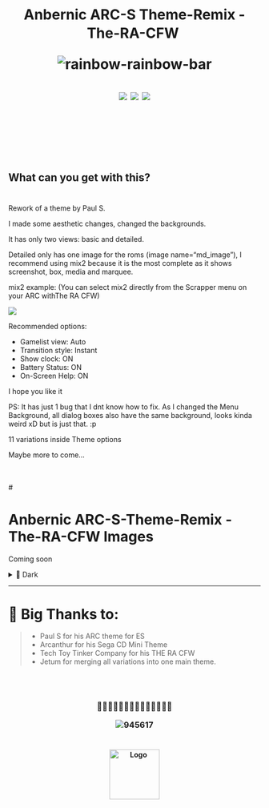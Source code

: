 <h1 align="center">
	Anbernic ARC-S Theme-Remix - The-RA-CFW
	<img src="https://user-images.githubusercontent.com/18109442/210565532-ae64cfbb-b199-48ed-b8f8-036e01a53285.png" height="30" width="0px"/>

	
![rainbow-rainbow-bar](https://user-images.githubusercontent.com/18109442/210574757-262e24d2-3ab7-4fa5-bf64-935187bb5c6f.gif)

<p align="center">
	<a href="https://github.com/Nacurutu/Dark-Themes-SD-WebUI-Automatic1111/stargazers"><img src="https://img.shields.io/github/stars/Nacurutu/ES-theme-ARC-S-Theme-Remix---The-RA-CFW?colorA=363a4f&colorB=b7bdf8&style=for-the-badge"></a>
	<a href="https://github.com/Nacurutu/Dark-Themes-SD-WebUI-Automatic1111/issues"><img src="https://img.shields.io/github/issues/Nacurutu/ES-theme-ARC-S-Theme-Remix---The-RA-CFW?colorA=363a4f&colorB=f5a97f&style=for-the-badge"></a>
	<a href="https://github.com/Nacurutu/Dark-Themes-SD-WebUI-Automatic1111/contributors"><img src="https://img.shields.io/github/contributors/Nacurutu/ES-theme-ARC-S-Theme-Remix---The-RA-CFW?colorA=363a4f&colorB=a6da95&style=for-the-badge"></a>
</p>
<br>
<br>

#
<h2 align="left">
What can you get with this?

#
Rework of a theme by Paul S. 

I made some aesthetic changes, changed the backgrounds. 

It has only two views: basic and detailed. 

Detailed only has one image for the roms (image name=“md_image”), I recommend using mix2 because it is the most complete as it shows screenshot, box, media and marquee.

mix2 example:
(You can select mix2 directly from the Scrapper menu on your ARC withThe RA CFW)

<img src="https://i.redd.it/a0c30yrwzbp51.jpg">

Recommended options:

- Gamelist view: Auto 
- Transition style: Instant 
- Show clock: ON 
- Battery Status: ON
- On-Screen Help: ON

I hope you like it

PS: 
It has just 1 bug that I dnt know how to fix. 
As I changed the Menu Background, all dialog boxes also have the same background, looks kinda weird xD but is just that. :p

11 variations inside Theme options

Maybe more to come...



<br>
<br>
#

# **Anbernic ARC-S-Theme-Remix - The-RA-CFW Images**

Coming soon

<details>
<summary>🔶 Dark</summary>
<img src=".png"/>
</details>

---

# 💙 Big Thanks to:

> - Paul S for his ARC theme for ES
> - Arcanthur for his Sega CD Mini Theme
> - Tech Toy Tinker Company for his THE RA CFW
> - Jetum for merging all variations into one main theme.


 <br>
 <br>
<h3 align="center">
🌟🌟🌟🌟🌟🌟🌟🌟🌟🌟🌟🌟🌟🌟


![945617](https://user-images.githubusercontent.com/18109442/210566056-30b34c73-ed79-48d9-b04f-da781905d709.gif)

#

<h4 align="center">
<img src="https://user-images.githubusercontent.com/18109442/210567328-412e1903-5126-4ebf-a3cc-1c58a2fc30f6.png" width="100" alt="Logo"/><br/>
	
